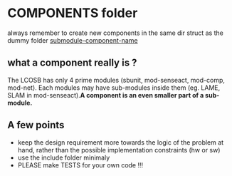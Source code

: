 # COMPONENTS folder
always remember to create new components in the same dir struct as the dummy folder [submodule-component-name](https://github.com/LCOSB-HITK/SW-design-template/tree/main/COMPONENTS/submodule-component-name)

## what a component really is ?
The LCOSB has only 4 prime modules (sbunit, mod-senseact, mod-comp, mod-net). Each modules may have sub-modules inside them (eg. LAME, SLAM in mod-senseact).**A component is an even smaller part of a sub-module.**

## A few points
- keep the design requirement more towards the logic of the problem at hand, rather than the possible implementation constraints (hw or sw)
- use the include folder minimaly
- PLEASE make TESTS for your own code !!!
